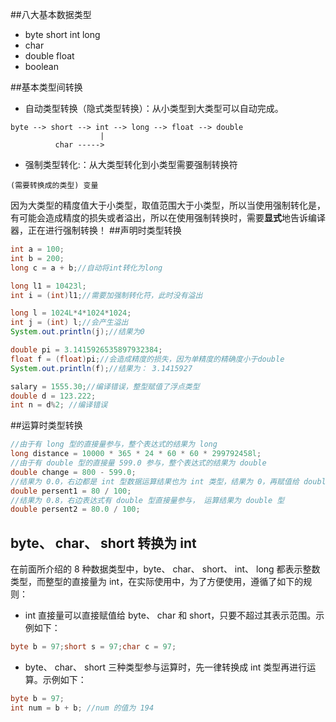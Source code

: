 ##八大基本数据类型
* byte  short  int  long
* char
* double float
* boolean

##基本类型间转换
* 自动类型转换（隐式类型转换）：从小类型到大类型可以自动完成。

```
byte --> short --> int --> long --> float --> double
                    |
          char ----->
```

* 强制类型转化:：从大类型转化到小类型需要强制转换符

`(需要转换成的类型) 变量`

因为大类型的精度值大于小类型，取值范围大于小类型，所以当使用强制转化是，有可能会造成精度的损失或者溢出，所以在使用强制转换时，需要**显式**地告诉编译器，正在进行强制转换！
##声明时类型转换
```java
int a = 100;
int b = 200;
long c = a + b;//自动将int转化为long

long l1 = 10423l;
int i = (int)l1;//需要加强制转化符，此时没有溢出

long l = 1024L*4*1024*1024;
int j = (int) l;//会产生溢出
System.out.println(j);//结果为0

double pi = 3.1415926535897932384;
float f = (float)pi;//会造成精度的损失，因为单精度的精确度小于double
System.out.println(f);//结果为： 3.1415927

salary = 1555.30;//编译错误，整型赋值了浮点类型
double d = 123.222;
int n = d%2; //编译错误 
```
##运算时类型转换
```java
//由于有 long 型的直接量参与，整个表达式的结果为 long
long distance = 10000 * 365 * 24 * 60 * 60 * 299792458l;
//由于有 double 型的直接量 599.0 参与，整个表达式的结果为 double
double change = 800 - 599.0;
//结果为 0.0，右边都是 int 型数据运算结果也为 int 类型，结果为 0，再赋值给 double型，将 0 转化为 0.0
double persent1 = 80 / 100;
//结果为 0.8，右边表达式有 double 型直接量参与， 运算结果为 double 型
double persent2 = 80.0 / 100;
```
## byte、 char、 short 转换为 int
在前面所介绍的 8 种数据类型中，byte、 char、 short、 int、 long 都表示整数类型，而整型的直接量为 int，在实际使用中，为了方便使用，遵循了如下的规则：
* int 直接量可以直接赋值给 byte、 char 和 short，只要不超过其表示范围。示例如下：

```java
byte b = 97;short s = 97;char c = 97;
```
* byte、 char、 short 三种类型参与运算时，先一律转换成 int 类型再进行运算。示例如下：

```java
byte b = 97;
int num = b + b; //num 的值为 194
```